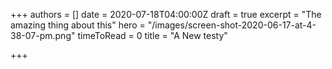 +++
authors = []
date = 2020-07-18T04:00:00Z
draft = true
excerpt = "The amazing thing about this"
hero = "/images/screen-shot-2020-06-17-at-4-38-07-pm.png"
timeToRead = 0
title = "A New testy"

+++
